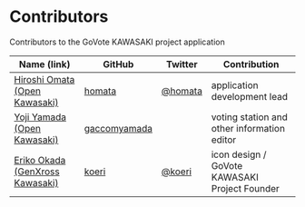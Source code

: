 Contributors
====
Contributors to the GoVote KAWASAKI project application

| Name (link)                                                          | GitHub                                            | Twitter                               | Contribution                                  |
|----------------------------------------------------------------------| ------------------------------------------------- |---------------------------------------|-----------------------------------------------|
| [Hiroshi Omata (Open Kawasaki)](https://www.openkawasaki.org/)       | [homata](http://github.com/homata)                | [@homata](https://twitter.com/homata) | application development lead                  |
| [Yoji Yamada (Open Kawasaki)](https://www.openkawasaki.org/)         | [gaccomyamada](https://github.com/gaccomyamada)   |                                       | voting station and other information editor   |
| [Eriko Okada (GenXross Kawasaki)](https://www.facebook.com/genxross) | [koeri](https://github.com/koeri)                 | [@koeri](https://twitter.com/koeri)   | icon design / GoVote KAWASAKI Project Founder |   
